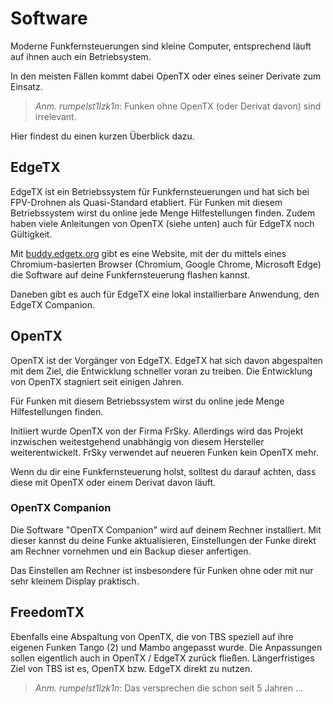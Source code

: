 # Software

Moderne Funkfernsteuerungen sind kleine Computer, entsprechend läuft auf ihnen auch ein Betriebsystem.

In den meisten Fällen kommt dabei OpenTX oder eines seiner Derivate zum Einsatz.

> *Anm. rumpelst1lzk1n*: Funken ohne OpenTX (oder Derivat davon) sind irrelevant.

Hier findest du einen kurzen Überblick dazu.

## EdgeTX

EdgeTX ist ein Betriebssystem für Funkfernsteuerungen und hat sich bei FPV-Drohnen als Quasi-Standard etabliert. Für Funken mit diesem Betriebssystem wirst du online jede Menge Hilfestellungen finden. Zudem haben viele Anleitungen von OpenTX (siehe unten) auch für EdgeTX noch Gültigkeit.

Mit [buddy.edgetx.org](https://buddy.edgetx.org/) gibt es eine Website, mit der du mittels eines Chromium-basierten Browser (Chromium, Google Chrome, Microsoft Edge) die Software auf deine Funkfernsteuerung flashen kannst.

Daneben gibt es auch für EdgeTX eine lokal installierbare Anwendung, den EdgeTX Companion.

## OpenTX

OpenTX ist der Vorgänger von EdgeTX. EdgeTX hat sich davon abgespalten mit dem Ziel, die Entwicklung schneller voran zu treiben. Die Entwicklung von OpenTX stagniert seit einigen Jahren.

Für Funken mit diesem Betriebssystem wirst du online jede Menge Hilfestellungen finden.

Initiiert wurde OpenTX von der Firma FrSky. Allerdings wird das Projekt inzwischen weitestgehend unabhängig von diesem Hersteller weiterentwickelt. FrSky verwendet auf neueren Funken kein OpenTX mehr.

Wenn du dir eine Funkfernsteuerung holst, solltest du darauf achten, dass diese mit OpenTX oder einem Derivat davon läuft.

### OpenTX Companion

Die Software "OpenTX Companion" wird auf deinem Rechner installiert. Mit dieser kannst du deine Funke aktualisieren, Einstellungen der Funke direkt am Rechner vornehmen und ein Backup dieser anfertigen.

Das Einstellen am Rechner ist insbesondere für Funken ohne oder mit nur sehr kleinem Display praktisch.

## FreedomTX

Ebenfalls eine Abspaltung von OpenTX, die von TBS speziell auf ihre eigenen Funken Tango (2) und Mambo angepasst wurde. Die Anpassungen sollen eigentlich auch in OpenTX / EdgeTX zurück fließen. Längerfristiges Ziel von TBS ist es, OpenTX bzw. EdgeTX direkt zu nutzen.

> *Anm. rumpelst1lzk1n*: Das versprechen die schon seit 5 Jahren ...
